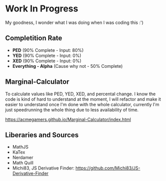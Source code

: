 # Work In Progress

My goodness, I wonder what I was doing when I was coding this :')

## Completition Rate
- **PED** (90% Complete - Input: 80%)
- **YED** (90% Complete - Input: 0%)
- **XED** (90% Complete - Input: 0%)
- **Everything - Alpha** (Cause why not - 50% Complete)

## Marginal-Calculator

To calculate values like PED, YED, XED, and percental change. I know the code is kind of hard to understand at the moment, I will refactor and make it easier to understand once I'm done with the whole calculator, currently I'm just speedrunning the whole thing due to less availability of time.

https://acmegamers.github.io/Marginal-Calculator/index.html

## Liberaries and Sources
* MathJS 
* KaTex
* Nerdamer
* Math Quill
* Michi83, JS Derivative Finder: https://github.com/Michi83/JS-Derivative-Finder
